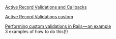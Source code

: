 [Active Record Validations and Callbacks](http://guides.rubyonrails.org/v2.3.11/activerecord_validations_callbacks.html)

[Active Record Validations custom](http://guides.rubyonrails.org/active_record_validations.html#custom-methods)

[Performing custom validations in Rails — an example](https://hackernoon.com/performing-custom-validations-in-rails-an-example-9a373e807144)  
3 examples of how to do this(!)  
